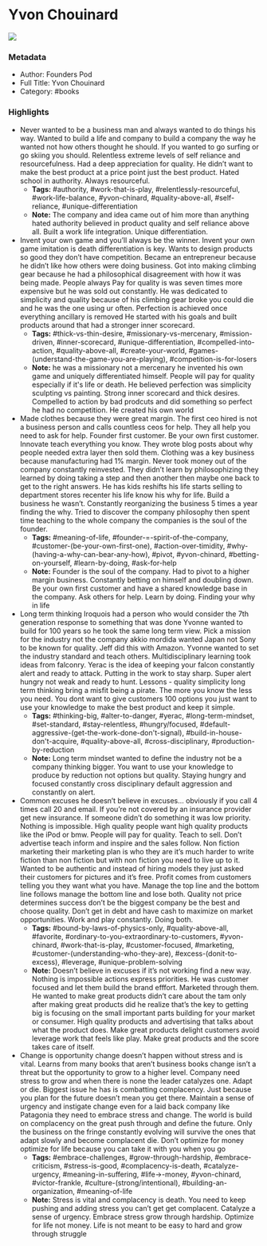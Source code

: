# Yvon Chouinard

![](https://readwise-assets.s3.amazonaws.com/static/images/default-book-icon-6.71d9a01814f7.png)

### Metadata

- Author: Founders Pod
- Full Title: Yvon Chouinard
- Category: #books

### Highlights

- Never wanted to be a business man and always wanted to do things his way. Wanted to build a life and company to build a company the way he wanted not how others thought he should. If you wanted to go surfing or go skiing you should. Relentless extreme levels of self reliance and resourcefulness. Had a deep appreciation for quality. He didn’t want to make the best product at a price point just the best product. Hated school in authority. Always resourceful.
    - **Tags:** #authority, #work-that-is-play, #relentlessly-resourceful, #work-life-balance, #yvon-chinard, #quality-above-all, #self-reliance, #unique-differentiation
    - **Note:** The company and idea came out of him more than anything hated authority believed in product quality and self reliance above all. Built a work life integration. Unique differentiation.
- Invent your own game and you’ll always be the winner. Invent your own game imitation is death differentiation is key. Wants to design products so good they don’t have competition. Became an entrepreneur because he didn’t like how others were doing business. Got into making climbing gear because he had a philosophical disagreement with how it was being made. People always Pay for quality is was seven times more expensive but he was sold out constantly. He was dedicated to simplicity and quality because of his climbing gear broke you could die and he was the one using ur often.
  Perfection is achieved once everything ancillary is removed
  He started with his goals and built products around that had a stronger inner scorecard.
    - **Tags:** #thick-vs-thin-desire, #missionary-vs-mercenary, #mission-driven, #inner-scorecard, #unique-differentiation, #compelled-into-action, #quality-above-all, #create-your-world, #games-(understand-the-game-you-are-playing), #competition-is-for-losers
    - **Note:** he was a missionary not a mercenary he invented his own game and uniquely differentiated himself. People will pay for quality especially if it's life or death. He believed perfection was simplicity sculpting vs painting. Strong inner scorecard and thick desires. Compelled to action by bad prodcuts and did something so perfect he had no competition. He created his own world
- Made clothes because they were great margin.
  The first ceo hired is not a business person and calls countless ceos for help. They all help you need to ask for help.
  Founder first customer. Be your own first customer. Innovate teach everything you know. They wrote blog posts about why people needed extra layer then sold them.
  Clothing was a key business because manufacturing had 1% margin.
  Never took money out of the company constantly reinvested.
  They didn’t learn by philosophizing they learned by doing taking a step and then another then maybe one back to get to the right answers.
  He has kids reshifts his life starts selling to department stores recenter his life know his why for life. Build a business he wasn’t. Constantly reorganizing the business 5 times a year finding the why. Tried to discover the company philosophy then spent time teaching to the whole company the companies is the soul of the founder.
    - **Tags:** #meaning-of-life, #founder-=-spirit-of-the-company, #customer-(be-your-own-first-one), #action-over-timidity, #why-(having-a-why-can-bear-any-how), #pivot, #yvon-chinard, #betting-on-yourself, #learn-by-doing, #ask-for-help
    - **Note:** Founder is the soul of the company. Had to pivot to a higher margin business. Constantly betting on himself and doubling down. Be your own first customer and have a shared knowledge base in the company. Ask others for help. Learn by doing. Finding your why in life
- Long term thinking Iroquois had a person who would consider the 7th generation response to something that was done Yvonne wanted to build for 100 years so he took the same long term view.
  Pick a mission for the industry not the company akkio mordida wanted Japan not Sony to be known for quality. Jeff did this with Amazon. Yvonne wanted to set the industry standard and teach others.
  Multidisciplinary learning took ideas from falconry. Yerac is the idea of keeping your falcon constantly alert and ready to attack. Putting in the work to stay sharp. Super alert hungry not weak and ready to hunt.
  Lessons - quality simplicity long term thinking bring a misfit being a pirate.
  The more you know the less you need. You dont want to give customers 100 options you just want to use your knowledge to make the best product and keep it simple.
    - **Tags:** #thinking-big, #alter-to-danger, #yerac, #long-term-mindset, #set-standard, #stay-relentless, #hungry/focused, #default-aggressive-(get-the-work-done-don't-signal), #build-in-house-don't-acquire, #quality-above-all, #cross-disciplinary, #production-by-reduction
    - **Note:** Long term mindset wanted to define the industry not be a company thinking bigger.
      You want to use your knowledge to produce by reduction not options but quality.
      Staying hungry and focused constantly cross disciplinary default aggression and constantly on alert.
- Common excuses he doesn’t believe in excuses… obviously if you call 4 times call 20 and email. If you’re not covered by an insurance provider get new insurance. If someone didn’t do something it was low priority. Nothing is impossible.
  High quality people want high quality products like the iPod or bmw. People will pay for quality.
  Teach to sell. Don’t advertise teach inform and inspire and the sales follow. Non fiction marketing their marketing plan is who they are it’s much harder to write fiction than non fiction but with non fiction you need to live up to it. Wanted to be authentic and instead of hiring models they just asked their customers for pictures and it’s free.
  Profit comes from customers telling you they want what you have. Manage the top line and the bottom line follows manage the bottom line and lose both. Quality not price determines success don’t be the biggest company be the best and choose quality. Don’t get in debt and have cash to maximize on market opportunities.
  Work and play constantly. Doing both.
    - **Tags:** #bound-by-laws-of-physics-only, #quality-above-all, #favorite, #ordinary-to-you-extraordinary-to-customers, #yvon-chinard, #work-that-is-play, #customer-focused, #marketing, #customer-(understanding-who-they-are), #excess-(donit-to-excess), #leverage, #unique-problem-solving
    - **Note:** Doesn’t believe in excuses if it’s not working find a new way. Nothing is impossible actions express priorities.
      He was customer focused and let them build the brand efffort. Marketed through them. He wanted to make great products didn’t care about the tam only after making great products did he realize that’s the key to getting big is focusing on the small important parts building for your market or consumer.
      High quality products and advertising that talks about what the product does. Make great products delight customers avoid leverage work that feels like play.
      Make great products and the score takes care of itself.
- Change is opportunity change doesn’t happen without stress and is vital. Learns from many books that aren’t business books change isn’t a threat but the opportunity to grow to a higher level. Company need stress to grow and when there is none the leader catalyzes one. Adapt or die. Biggest issue he has is combatting complacency. Just because you plan for the future doesn’t mean you get there. Maintain a sense of urgency and instigate change even for a laid back company like Patagonia they need to embrace stress and change. The world is build on complacency on the great push through and define the future. Only the business on the fringe constantly evolving will survive the ones that adapt slowly and become complacent die.
  Don’t optimize for money optimize for life because you can take it with you when you go
    - **Tags:** #embrace-challenges, #grow-through-hardship, #embrace-criticism, #stress-is-good, #complacency-is-death, #catalyze-urgency, #meaning-in-suffering, #life->-money, #yvon-chinard, #victor-frankle, #culture-(strong/intentional), #building-an-organization, #meaning-of-life
    - **Note:** Stress is vital and complacency is death. You need to keep pushing and adding stress you can’t get get complacent. Catalyze a sense of urgency. Embrace stress grow through hardship.
      Optimize for life not money.
      Life is not meant to be easy to hard and grow through struggle

